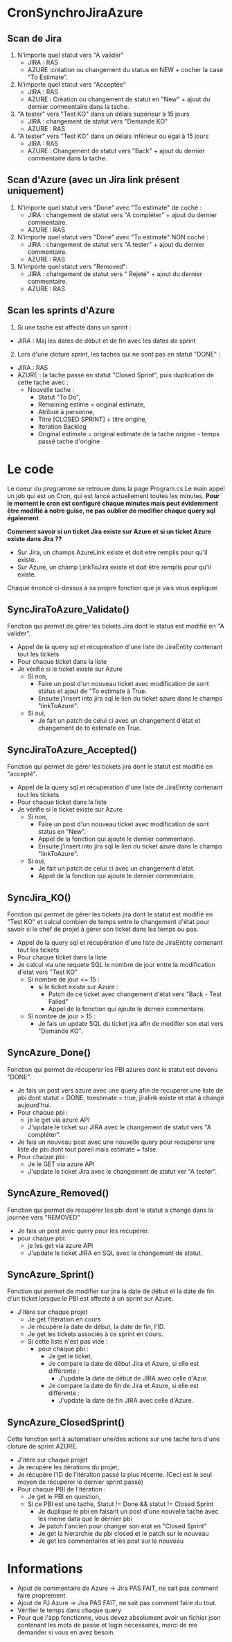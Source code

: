 # CronSynchroJiraAzure

## Scan de Jira
1. N'importe quel statut vers "A valider" 
    - JIRA : RAS
    - AZURE :création ou changement du status en NEW + cocher la case "To Estimate".
2. N'importe quel statut vers "Acceptée" 
    - JIRA : RAS
    - AZURE : Création ou changement de statut en "New" + ajout du dernier commentaire dans la tache.
3. "A tester" vers "Test KO" dans un délais supérieur à 15 jours 
    - JIRA : changement de statut vers "Demande KO"
    - AZURE : RAS
4. "A tester" vers "Test KO" dans un délais inférieur ou égal à 15 jours 
    - JIRA : RAS
    - AZURE : Changement de statut vers "Back" + ajout du dernier commentaire dans la tache.
    
## Scan d'Azure (avec un Jira link présent uniquement)
1. N'importe quel statut vers "Done" avec "To estimate" de coché :
    - JIRA : changement de statut vers "A compléter" + ajout du dernier commentaire.
    - AZURE : RAS
2. N'importe quel statut vers "Done" avec "To estimate" NON coché :
    - JIRA : changement de statut vers "A tester" + ajout du dernier commentaire.
    - AZURE : RAS
3. N'importe quel statut vers "Removed":
    - JIRA : changement de statut vers " Rejeté" + ajout du dernier commentaire.
    - AZURE : RAS
    
## Scan les sprints d'Azure
1. Si une tache est affecté dans un sprint :
  - JIRA : Maj les dates de début et de fin avec les dates de sprint
  
2. Lors d'une cloture sprint, les taches qui ne sont pas en statut "DONE" :
  - JIRA : RAS
  - AZURE : la tache passe en statut "Closed Sprint", puis duplication de cette tache avec :
      - Nouvelle tache : 
          - Statut "To Do",
          - Remaining estime = original estimate,
          - Atribué à personne,
          - Titre [CLOSED SPRINT] + titre origine,
          - Iteration Backlog
          - Original estimate = original estimate de la tache origine - temps passé tache d'origine
          
          
# Le code

Le coeur du programme se retrouve dans la page Program.cs
Le main appel un job qui est un Cron, qui est lancé actuellement toutes les minutes.
**Pour le moment le cron est configuré chaque minutes mais peut évidemment être modifié à notre guise, ne pas oublier de modifier chaque query sql également**

**Comment savoir si un ticket Jira existe sur Azure et si un ticket Azure existe dans Jira ??**
* Sur Jira, un champs AzureLink existe et doit etre remplis pour qu'il existe.
* Sur Azure, un champ LinkToJira existe et doit être remplis pour qu'il existe.

Chaque énoncé ci-dessus à sa propre fonction que je vais vous expliquer.

## SyncJiraToAzure_Validate()
Fonction qui permet de gérer les tickets Jira dont le status est modifié en "A valider".
* Appel de la query sql et récupération d'une liste de JiraEntity contenant tout les tickets
* Pour chaque ticket dans la liste
* Je vérifie si le ticket existe sur Azure
    * Si non, 
        * Faire un post d'un nouveau ticket avec modification de sont status et ajout de "To estimate à True.
        * Ensuite j'insert into jira sql le lien du ticket azure dans le champs "linkToAzure".
    * Si oui,
        * Je fait un patch de celui ci avec un changement d'état et changement de to estimate en True.
    
## SyncJiraToAzure_Accepted()
Fonction qui permet de gérer les tickets jira dont le statut est modifié en "accepté".
* Appel de la query sql et récupération d'une liste de JiraEntity contenant tout les tickets
* Pour chaque ticket dans la liste
* Je vérifie si le ticket existe sur Azure
    * Si non, 
        * Faire un post d'un nouveau ticket avec modification de sont status en "New".
        * Appel de la fonction qui ajoute le dernier commentaire.
        * Ensuite j'insert into jira sql le lien du ticket azure dans le champs "linkToAzure".
    * Si oui,
        * Je fait un patch de celui ci avec un changement d'état.
        * Appel de la fonction qui ajoute le dernier commentaire.
    
## SyncJira_KO()
Fonction qui permet de gérer les tickets jira dont le statut est modifié en "Test KO" et calcul combien de temps entre le changement d'état pour savoir si le chef de projet à gérer son ticket dans les temps ou pas.
* Appel de la query sql et récupération d'une liste de JiraEntity contenant tout les tickets
* Pour chaque ticket dans la liste
* Je calcul via une requete SQL le nombre de jour entre la modification d'etat vers "Test KO"
    * Si nombre de jour <= 15 :
        * si le ticket existe sur Azure :
            * Patch de ce ticket avec changement d'état vers "Back - Test Failed"
            * Appel de la fonction qui ajoute le derneir commentaire.
    * Si nombre de jour > 15 :
        * Je fais un update SQL du ticket jira afin de modifier son etat vers "Demande KO".
        
## SyncAzure_Done() 
Fonction qui permet de récupérer les PBI azures dont le statut est devenu "DONE".
* Je fais un post vers azure avec une query afin de recuperer une liste de pbi dont statut = DONE, toestimate = true, jiralink existe et etat à changé aujourd'hui.
* Pour chaque pbi :
    * je le get via azure API
    * J'update le ticket sur JIRA avec le changement de statut vers "A compléter".
* Je fais un nouveau post avec une nouvelle query pour recupérer une liste de pbi dont tout pareil mais estimate = false.
* Pour chaque pbi :
    * Je le GET via azure API
    * J'update le ticket Jira avec le changement de statut ver "A tester".

## SyncAzure_Removed()
Fonction qui permet de recupérer les pbi dont le statut à changé dans la journée vers "REMOVED"
* Je fais un post avec query pour les recupérer.
* pour chaque pbi:
    * je les get via azure API
    * J'update le ticket JIRA en SQL avec le changement de statut.

## SyncAzure_Sprint()
Fonction qui permet de modifier sur jira la date de début et la date de fin d'un ticket lorsque le PBI est affecté à un sprint sur Azure.
* J'itère sur chaque projet
    * Je get l'itération en cours
    * Je récupère la date de début, la date de fin, l'ID.
    * Je get les tickets associés à ce sprint en cours.
    * Si cette liste n'est pas vide :
        * pour chaque pbi :
            * Je get le ticket,
            * Je compare la date de début Jira et Azure, si elle est différente :
                * J'update la date de début de JIRA avec celle d'Azur.
            * Je compare la date de fin de Jira et Azure, si elle est différente :
                * J'update la date de fin JIRA avec celle d'Azure.
               
## SyncAzure_ClosedSprint()
Cette fonction sert à automatiser une/des actions sur une tache lors d'une cloture de sprint AZURE.
* J'itère sur chaque projet
* Je recupère les itérations du projet,
* Je récupère l'ID de l'itération passé la plus récente.
(Ceci est le seul moyen de récupérer le dernier sprint passé)
* Pour chaque PBI de l'itération :
    * Je get le PBI en question,
    * Si ce PBI est une tache, Statut != Done && statut != Closed Sprint
        * Je duplique le pbi en faisant un post d'une nouvelle tache avec les meme data que le dernier pbi
        * Je patch l'ancien pour changer son etat en "Closed Sprint"
        * Je get la hierarchie du pbi closed et le patch sur le nouveau
        * Je get les commentaires et les post sur le nouveau

# Informations
* Ajout de commentaire de Azure -> Jira PAS FAIT, ne sait pas comment faire proprement.
* Ajout de PJ Azure -> Jira PAS FAIT, ne sait pas comment faire du tout.
* Vérifier le temps dans chaque query
* Pour que l'app fonctionne, vous devez absolument avoir un fichier json contenant les mots de passe et login nécessaires, merci de me demander si vous en avez besoin.